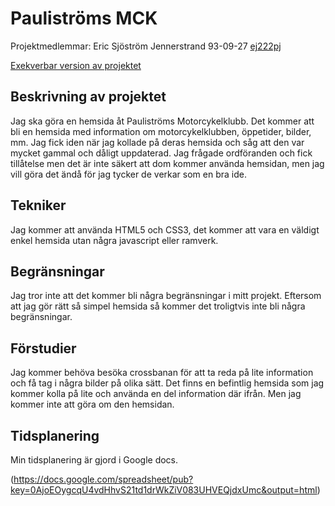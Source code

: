 # Pauliströms MCK
Projektmedlemmar:
Eric Sjöström Jennerstrand 93-09-27
[ej222pj](https://github.com/ej222pj)

[Exekverbar version av projektet](https://github.com/ej222pj/Webbsideprojekt-1ik415.git)

## Beskrivning av projektet
Jag ska göra en hemsida åt Pauliströms Motorcykelklubb. Det kommer att bli en hemsida med information om motorcykelklubben, öppetider, bilder, mm.
Jag fick iden när jag kollade på deras hemsida och såg att den var mycket gammal och dåligt uppdaterad.
Jag frågade ordföranden och fick tillåtelse men det är inte säkert att dom kommer använda hemsidan, men jag vill göra det ändå för jag tycker de verkar som en bra ide.

## Tekniker
Jag kommer att använda HTML5 och CSS3, det kommer att vara en väldigt enkel hemsida utan några javascript eller ramverk.

## Begränsningar
Jag tror inte att det kommer bli några begränsningar i mitt projekt. Eftersom att jag gör rätt så simpel hemsida så kommer det troligtvis inte bli några begränsningar.

## Förstudier
Jag kommer behöva besöka crossbanan för att ta reda på lite information och få tag i några bilder på olika sätt.
Det finns en befintlig hemsida som jag kommer kolla på lite och använda en del information där ifrån. Men jag kommer inte att göra om den hemsidan.


## Tidsplanering
Min tidsplanering är gjord i Google docs.

(https://docs.google.com/spreadsheet/pub?key=0AjoEOygcqU4vdHhvS21td1drWkZiV083UHVEQjdxUmc&output=html)

